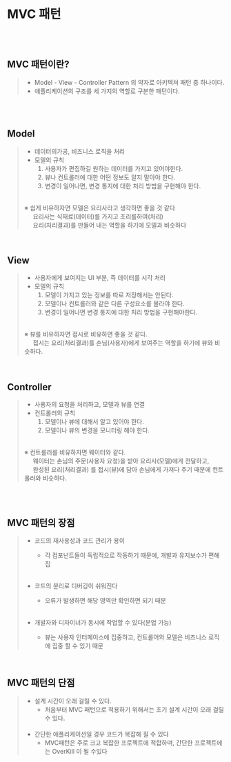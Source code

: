 # MVC 패턴
&nbsp;   
&nbsp;
## MVC 패턴이란?
> - Model - View - Controller Pattern 의 약자로 아키텍쳐 패턴 중 하나이다.
> - 애플리케이션의 구조를 세 가지의 역할로 구분한 패턴이다.

&nbsp;   
&nbsp;   

## Model
> - 데이터의가공, 비즈니스 로직을 처리
> - 모델의 규칙
>   1. 사용자가 편집하길 원하는 데이터를 가지고 있어야한다. 
>   2. 뷰나 컨트롤러에 대한 어떤 정보도 알지 말아야 한다.
>   3. 변경이 일어나면, 변경 통지에 대한 처리 방법을 구현해야 한다.    
> &nbsp;
> 
> ※ 쉽게 비유하자면 모델은 요리사라고 생각하면 좋을 것 같다     
>   &nbsp;&nbsp;&nbsp;&nbsp;
> 요리사는 식재료(데이터)를 가지고 조리를하여(처리)    
>   &nbsp;&nbsp;&nbsp;&nbsp;
> 요리(처리결과)를 만들어 내는 역할을 하기에 모델과 비슷하다

&nbsp;   

## View
> - 사용자에게 보여지는 UI 부분, 즉 데이터를 시각 처리
> - 모델의 규칙  
>   1. 모델이 가지고 있는 정보를 따로 저장해서는 안된다.
>   2. 모델이나 컨트롤러와 같은 다른 구성요소를 몰라야 한다.
>   3. 변경이 일어나면 변경 통지에 대한 처리 방법을 구현해야한다.   
> &nbsp;   
> 
> ※ 뷰를 비유하자면 접시로 비유하면 좋을 것 같다.    
> &nbsp;&nbsp;&nbsp;&nbsp;
> 접시는 요리(처리결과)를 손님(사용자)에게 보여주는 역할을 하기에 뷰와 비슷하다.

&nbsp;  

## Controller
> - 사용자의 요청을 처리하고, 모델과 뷰를 연결
> - 컨트롤러의 규칙
>   1. 모델이나 뷰에 대해서 알고 있어야 한다.
>   2. 모델이나 뷰의 변경을 모니터링 해야 한다.    
> &nbsp;
> 
> ※ 컨트롤러를 비유하자면 웨이터와 같다.    
> &nbsp;&nbsp;&nbsp;&nbsp;
> 웨이터는 손님의 주문(사용자 요청)을 받아 요리사(모델)에게 전달하고,    
> &nbsp;&nbsp;&nbsp;&nbsp;
> 완성된 요리(처리결과) 를 접시(뷰)에 담아 손님에게 가져다 주기 때문에 컨트롤러와 비슷하다.


&nbsp;   
&nbsp;


## MVC 패턴의 장점

> - 코드의 재사용성과 코드 관리가 용이
>   - 각 컴포넌트들이 독립적으로 작동하기 때문에, 개발과 유지보수가 편해짐   
>   &nbsp;   
>   
> - 코드의 분리로 디버깅이 쉬워진다
>   - 오류가 발생하면 해당 영역만 확인하면 되기 때문   
>   &nbsp;
> 
> - 개발자와 디자이너가 동시에 작업할 수 있다(분업 가능)
>   - 뷰는 사용자 인터페이스에 집중하고, 컨트롤어와 모델은 비즈니스 로직에 집중 할 수 있기 때문   

&nbsp;   


## MVC 패턴의 단점
>   - 설계 시간이 오래 걸릴 수 있다.
>     - 처음부터 MVC 패턴으로 적용하기 위해서는 초기 설계 시간이 오래 걸릴 수 있다.    
>   &nbsp;   
>   - 간단한 애플리케이션일 경우 코드가 복잡해 질 수 있다
>     - MVC패턴은 주로 크고 복잡한 프로젝트에 적합하며, 간단한 프로젝트에는 OverKill 이 될 수있다



